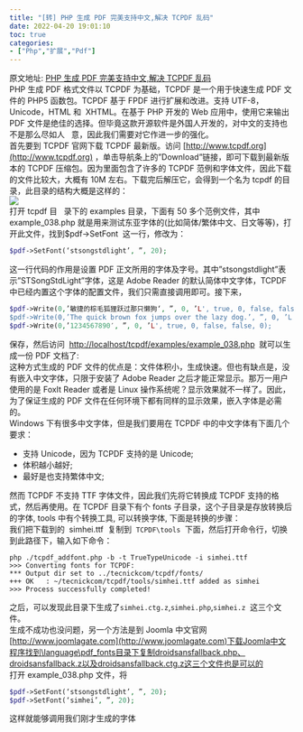 ```yaml
---
title: "[转] PHP 生成 PDF 完美支持中文,解决 TCPDF 乱码"
date: 2022-04-20 19:01:10
toc: true
categories:
- ["Php","扩展","Pdf"]
---
```


原文地址: [PHP 生成 PDF 完美支持中文,解决 TCPDF 乱码](http://www.programgo.com/article/22332074183/)<br />PHP 生成 PDF 格式文件以 TCPDF 为基础，TCPDF 是一个用于快速生成 PDF 文件的 PHP5 函数包。TCPDF 基于 FPDF 进行扩展和改进。支持 UTF-8，Unicode，HTML 和  XHTML。在基于 PHP 开发的 Web 应用中，使用它来输出 PDF 文件是绝佳的选择。但毕竟这款开源软件是外国人开发的，对中文的支持也不是那么尽如人   意，因此我们需要对它作进一步的强化。<br />首先要到 TCPDF 官网下载 TCPDF 最新版。访问 [http://www.tcpdf.org](http://www.tcpdf.org) ，单击导航条上的”Download”链接，即可下载到最新版本的 TCPDF 压缩包。因为里面包含了许多的 TCPDF 范例和字体文件，因此下载的文件比较大，大概有 10M 左右。下载完后解压它，会得到一个名为 tcpdf 的目录，此目录的结构大概是这样的：<br />![](https://file.wulicode.com/note/2021/11-11/16-11-28540.png#height=136&id=grLdv&originHeight=236&originWidth=396&originalType=binary&ratio=1&rotation=0&showTitle=false&status=done&style=none&title=&width=228)<br />打开 tcpdf 目   录下的 examples 目录，下面有 50 多个范例文件，其中 example_038.php 就是用来测试东亚字体的(比如简体/繁体中文、日文等等)，打开此文件，找到$pdf->SetFont  这一行，修改为：

```php
$pdf->SetFont(‘stsongstdlight’, ”, 20);
```
这一行代码的作用是设置 PDF 正文所用的字体及字号。其中”stsongstdlight”表示”STSongStdLight”字体，这是 Adobe Reader 的默认简体中文字体，TCPDF 中已经内置这个字体的配置文件，我们只需直接调用即可。接下来，
```php
$pdf->Write(0,’敏捷的棕毛狐狸跃过那只懒狗‘, ”, 0, ’L', true, 0, false, false, 0);
$pdf->Write(0,’The quick brown fox jumps over the lazy dog.’, ”, 0, ’L', true, 0, false, false, 0);
$pdf->Write(0,’1234567890′, ”, 0, ’L', true, 0, false, false, 0);
```
保存，然后访问  [http://localhost/tcpdf/examples/example_038.php](http://localhost/tcpdf/examples/example_038.php)  就可以生成一份 PDF 文档了:<br />这种方式生成的 PDF 文件的优点是：文件体积小，生成快速。但也有缺点是，没有嵌入中文字体，只限于安装了 Adobe Reader 之后才能正常显示。那万一用户使用的是 FoxIt Reader 或者是 Linux 操作系统呢？显示效果就不一样了。因此，为了保证生成的 PDF 文件在任何环境下都有同样的显示效果，嵌入字体是必需的。<br />Windows 下有很多中文字体，但是我们要用在 TCPDF 中的中文字体有下面几个要求：

- 支持 Unicode，因为 TCPDF 支持的是 Unicode;
- 体积越小越好;
- 最好是也支持繁体中文;

然而 TCPDF 不支持 TTF 字体文件，因此我们先将它转换成 TCPDF 支持的格式，然后再使用。在 TCPDF 目录下有个 fonts 子目录，这个子目录是存放转换后的字体, tools 中有个转换工具, 可以转换字体, 下面是转换的步骤：<br />我们把下载到的  simhei.ttf  复制到  `TCPDF\tools`  下面，然后打开命令行，切换到此路径下，输入如下命令：
```
php ./tcpdf_addfont.php -b -t TrueTypeUnicode -i simhei.ttf
>>> Converting fonts for TCPDF:
*** Output dir set to ../tecnickcom/tcpdf/fonts/
+++ OK   : ~/tecnickcom/tcpdf/tools/simhei.ttf added as simhei
>>> Process successfully completed!
```
之后，可以发现此目录下生成了`simhei.ctg.z`,`simhei.php`,`simhei.z`  这三个文件。<br />生成不成功也没问题，另一个方法是到 Joomla 中文官网[http://www.joomlagate.com](http://www.joomlagate.com)下载Joomla中文程序找到\language\pdf_fonts目录下复制droidsansfallback.php、droidsansfallback.z以及droidsansfallback.ctg.z这三个文件也是可以的<br />打开 example_038.php 文件，将
```php
$pdf->SetFont(‘stsongstdlight’, ”, 20);
$pdf->SetFont(‘simhei’, ”, 20);
```
这样就能够调用我们刚才生成的字体

